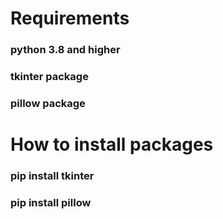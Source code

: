 # Requirements
### python 3.8 and higher
### tkinter package
### pillow package

# How to install packages
### pip install tkinter
### pip install pillow
